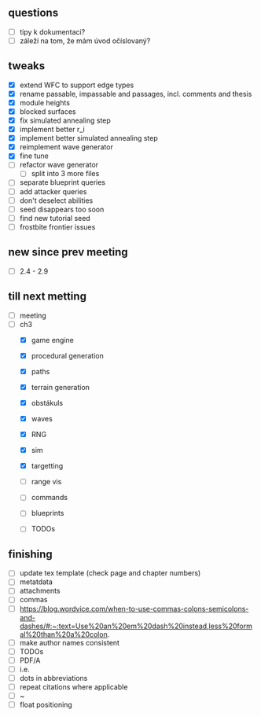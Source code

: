 ## questions
- [ ] tipy k dokumentaci?
- [ ] záleží na tom, že mám úvod očíslovaný?
## tweaks

- [x] extend WFC to support edge types
- [x] rename passable, impassable and passages, incl. comments and thesis
- [x] module heights
- [x] blocked surfaces
- [x] fix simulated annealing step
- [x] implement better r_i
- [x] implement better simulated annealing step
- [x] reimplement wave generator
- [x] fine tune
- [ ] refactor wave generator
    - [ ] split into 3 more files
- [ ] separate blueprint queries
- [ ] add attacker queries
- [ ] don't deselect abilities
- [ ] seed disappears too soon
- [ ] find new tutorial seed
- [ ] frostbite frontier issues
## new since prev meeting
- [ ] 2.4 - 2.9

## till next metting
- [ ] meeting
- [ ] ch3
    - [x] game engine
    - [x] procedural generation
    - [x] paths
    - [x] terrain generation
    - [x] obstákuls
    - [x] waves
    - [x] RNG
    - [x] sim
    - [x] targetting
    - [ ] range vis
    - [ ] commands
    - [ ] blueprints
    - [ ] TODOs


## finishing
- [ ] update tex template (check page and chapter numbers)
- [ ] metatdata
- [ ] attachments
- [ ] commas
- [ ] https://blog.wordvice.com/when-to-use-commas-colons-semicolons-and-dashes/#:~:text=Use%20an%20em%20dash%20instead,less%20formal%20than%20a%20colon.
- [ ] make author names consistent
- [ ] TODOs
- [ ] PDF/A
- [ ] i.e.
- [ ] dots in abbreviations
- [ ] repeat citations where applicable
- [ ] ~
- [ ] float positioning